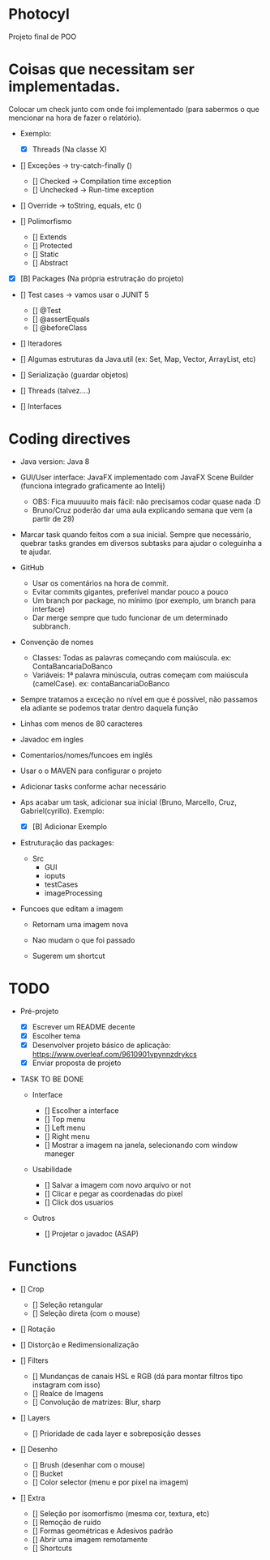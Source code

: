 # Photocyl
Projeto final de POO

# Coisas que necessitam ser implementadas. 
Colocar um check junto com onde foi implementado (para sabermos o que mencionar na hora de fazer o relatório).

- Exemplo: 
    - [X] Threads (Na classe X)
    
- [] Exceções -> try-catch-finally ()
  - [] Checked -> Compilation time exception
  - [] Unchecked -> Run-time exception
  
- [] Override -> toString, equals, etc ()

- [] Polimorfismo
  - [] Extends
  - [] Protected
  - [] Static
  - [] Abstract
  
 - [X] [B] Packages (Na própria estrutração do projeto)
 
 - [] Test cases -> vamos usar o JUNIT 5
   - [] @Test
   - [] @assertEquals
   - [] @beforeClass
   
  - [] Iteradores
  
  - [] Algumas estruturas da Java.util (ex: Set, Map, Vector, ArrayList, etc)
  
  - [] Serialização (guardar objetos)
  
  - [] Threads (talvez....)
  
  - [] Interfaces


# Coding directives
  - Java version: Java 8
  
  - GUI/User interface: JavaFX implementado com JavaFX Scene Builder (funciona integrado graficamente ao Intelij)
    - OBS: Fica muuuuito mais fácil: não precisamos codar quase nada :D
    - Bruno/Cruz poderão dar uma aula explicando semana que vem (a partir de 29)
   
 - Marcar task quando feitos com a sua inicial. Sempre que necessário, quebrar tasks grandes em diversos subtasks para ajudar o coleguinha a te ajudar.
    
 - GitHub
    - Usar os comentários na hora de commit.
    - Evitar commits gigantes, preferível mandar pouco a pouco
    - Um branch por package, no mínimo (por exemplo, um branch para interface)
    - Dar merge sempre que tudo funcionar de um determinado subbranch.
    
 - Convenção de nomes
   - Classes: Todas as palavras começando com maiúscula. ex: ContaBancariaDoBanco
   - Variáveis: 1ª palavra minúscula, outras começam com maiúscula (camelCase). ex: contaBancariaDoBanco
   
 - Sempre tratamos a exceção no nível em que é possível, não passamos ela adiante se podemos tratar dentro daquela função
 
 - Linhas com menos de 80 caracteres
 
 - Javadoc em ingles
 
 - Comentarios/nomes/funcoes em inglês
 
 - Usar o o MAVEN para configurar o projeto
 
 - Adicionar tasks conforme achar necessário
 
 - Aps acabar um task, adicionar sua inicial (Bruno, Marcello, Cruz, Gabriel(cyrillo). Exemplo:
   - [X] [B] Adicionar Exemplo
   
 - Estruturação das packages:
    - Src
      - GUI
      - ioputs
      - testCases
      - imageProcessing
 

 - Funcoes que editam a imagem
 
    - Retornam uma imagem nova
    
    - Nao mudam o que foi passado
    
    - Sugerem um shortcut

# TODO
  - Pré-projeto
     - [X] Escrever um README decente
     - [X] Escolher tema
     - [X] Desenvolver projeto básico de aplicação: https://www.overleaf.com/9610901vpynnzdrykcs
     - [X] Enviar proposta de projeto

  - TASK TO BE DONE

    - Interface
         - [] Escolher a interface
         - [] Top menu
         - [] Left menu
         - [] Right menu
         - [] Mostrar a imagem na janela, selecionando com window maneger

    - Usabilidade
         - [] Salvar a imagem com novo arquivo or not
         - [] Clicar e pegar as coordenadas do pixel
         - [] Click dos usuarios
    - Outros
         - [] Projetar o javadoc (ASAP)

# Functions
  - [] Crop
    - [] Seleção retangular
    - [] Seleção direta (com o mouse)
    
  - [] Rotação
  
  - [] Distorção e Redimensionalização 
  
  - [] Filters
    - [] Mundanças de canais HSL e RGB (dá para montar filtros tipo instagram com isso)
    - [] Realce de Imagens 
    - [] Convolução de matrizes: Blur, sharp
    
  - [] Layers
    - [] Prioridade de cada layer e sobreposição desses
  
  - [] Desenho
    - [] Brush (desenhar com o mouse)
    - [] Bucket
    - [] Color selector (menu e por pixel na imagem)
 
  - [] Extra
    - [] Seleção por isomorfismo (mesma cor, textura, etc)
    - [] Remoção de ruído
    - [] Formas geométricas e Adesivos padrão
    - [] Abrir uma imagem remotamente
    - [] Shortcuts
    
